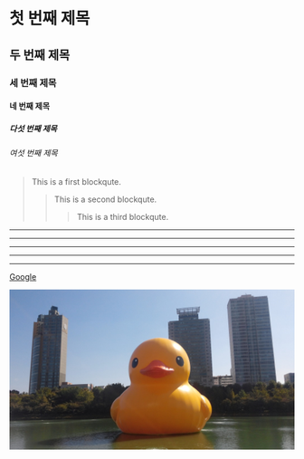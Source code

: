 # 첫 번째 제목
## 두 번째 제목
### 세 번째 제목
#### 네 번째 제목
##### 다섯 번째 제목
###### 여섯 번째 제목


> This is a first blockqute.
>	> This is a second blockqute.
>	>	> This is a third blockqute.


* * *

***

*****

- - -

---------------------------------------



[googlelink]: https://google.com "Go google"

 [Google](https://google.com, "google link")

![Alt text](img.jpg)






